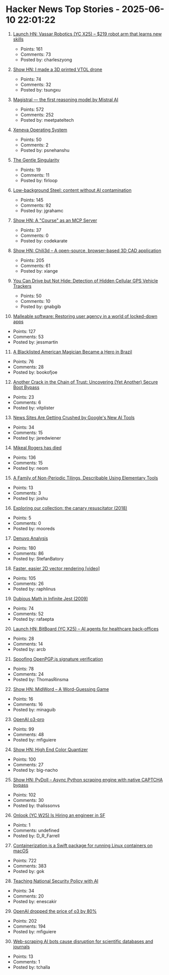 # Hacker News Top Stories - 2025-06-10 22:01:22

1. [Launch HN: Vassar Robotics (YC X25) – $219 robot arm that learns new skills](undefined)
   - Points: 161
   - Comments: 73
   - Posted by: charleszyong

2. [Show HN: I made a 3D printed VTOL drone](https://www.tsungxu.com/p/i-made-a-3d-printed-vtol-that-can)
   - Points: 74
   - Comments: 32
   - Posted by: tsungxu

3. [Magistral — the first reasoning model by Mistral AI](https://mistral.ai/news/magistral)
   - Points: 572
   - Comments: 252
   - Posted by: meetpateltech

4. [Xeneva Operating System](https://github.com/manaskamal/XenevaOS)
   - Points: 50
   - Comments: 2
   - Posted by: psnehanshu

5. [The Gentle Singularity](https://blog.samaltman.com/the-gentle-singularity)
   - Points: 19
   - Comments: 11
   - Posted by: firloop

6. [Low-background Steel: content without AI contamination](https://blog.jgc.org/2025/06/low-background-steel-content-without-ai.html)
   - Points: 145
   - Comments: 92
   - Posted by: jgrahamc

7. [Show HN: A "Course" as an MCP Server](https://mastra.ai/course)
   - Points: 37
   - Comments: 0
   - Posted by: codekarate

8. [Show HN: Chili3d – A open-source, browser-based 3D CAD application](undefined)
   - Points: 205
   - Comments: 61
   - Posted by: xiange

9. [You Can Drive but Not Hide: Detection of Hidden Cellular GPS Vehicle Trackers](https://www.researchgate.net/publication/391704077_You_Can_Drive_But_You_Cannot_Hide_Detection_of_Hidden_Cellular_GPS_Vehicle_Trackers)
   - Points: 50
   - Comments: 10
   - Posted by: gnabgib

10. [Malleable software: Restoring user agency in a world of locked-down apps](https://www.inkandswitch.com/essay/malleable-software/)
   - Points: 127
   - Comments: 53
   - Posted by: jessmartin

11. [A Blacklisted American Magician Became a Hero in Brazil](https://www.wsj.com/lifestyle/careers/magician-brazil-national-celebrity-d31f547a)
   - Points: 76
   - Comments: 28
   - Posted by: bookofjoe

12. [Another Crack in the Chain of Trust: Uncovering (Yet Another) Secure Boot Bypass](https://www.binarly.io/blog/another-crack-in-the-chain-of-trust)
   - Points: 23
   - Comments: 6
   - Posted by: vitplister

13. [News Sites Are Getting Crushed by Google's New AI Tools](https://www.wsj.com/tech/ai/google-ai-news-publishers-7e687141)
   - Points: 34
   - Comments: 15
   - Posted by: jaredwiener

14. [Mikeal Rogers has died](https://b.h4x.zip/mikeal/)
   - Points: 136
   - Comments: 15
   - Posted by: neom

15. [A Family of Non-Periodic Tilings, Describable Using Elementary Tools](https://arxiv.org/abs/2506.07638)
   - Points: 13
   - Comments: 3
   - Posted by: joshu

16. [Exploring our collection: the canary resuscitator (2018)](https://blog.scienceandindustrymuseum.org.uk/canary-resuscitator/)
   - Points: 5
   - Comments: 0
   - Posted by: mooreds

17. [Denuvo Analysis](https://connorjaydunn.github.io/blog/posts/denuvo-analysis/)
   - Points: 180
   - Comments: 86
   - Posted by: StefanBatory

18. [Faster, easier 2D vector rendering [video]](https://www.youtube.com/watch?v=_sv8K190Zps)
   - Points: 105
   - Comments: 26
   - Posted by: raphlinus

19. [Dubious Math in Infinite Jest (2009)](https://www.thehowlingfantods.com/dfw/dubious-math-in-infinite-jest.html)
   - Points: 74
   - Comments: 52
   - Posted by: rafaepta

20. [Launch HN: BitBoard (YC X25) – AI agents for healthcare back-offices](undefined)
   - Points: 28
   - Comments: 14
   - Posted by: arcb

21. [Spoofing OpenPGP.js signature verification](https://codeanlabs.com/blog/research/cve-2025-47934-spoofing-openpgp-js-signatures/)
   - Points: 78
   - Comments: 24
   - Posted by: ThomasRinsma

22. [Show HN: MidWord – A Word-Guessing Game](https://midword.com/)
   - Points: 16
   - Comments: 16
   - Posted by: minaguib

23. [OpenAI o3-pro](https://help.openai.com/en/articles/9624314-model-release-notes)
   - Points: 99
   - Comments: 48
   - Posted by: mfiguiere

24. [Show HN: High End Color Quantizer](https://github.com/big-nacho/patolette)
   - Points: 100
   - Comments: 27
   - Posted by: big-nacho

25. [Show HN: PyDoll – Async Python scraping engine with native CAPTCHA bypass](https://github.com/autoscrape-labs/pydoll)
   - Points: 102
   - Comments: 30
   - Posted by: thalissonvs

26. [Onlook (YC W25) Is Hiring an engineer in SF](undefined)
   - Points: 1
   - Comments: undefined
   - Posted by: D_R_Farrell

27. [Containerization is a Swift package for running Linux containers on macOS](https://github.com/apple/containerization)
   - Points: 722
   - Comments: 383
   - Posted by: gok

28. [Teaching National Security Policy with AI](https://steveblank.com/2025/06/10/teaching-national-security-policy-with-ai/)
   - Points: 34
   - Comments: 20
   - Posted by: enescakir

29. [OpenAI dropped the price of o3 by 80%](https://twitter.com/sama/status/1932434606558462459)
   - Points: 202
   - Comments: 194
   - Posted by: mfiguiere

30. [Web-scraping AI bots cause disruption for scientific databases and journals](https://www.nature.com/articles/d41586-025-01661-4)
   - Points: 13
   - Comments: 1
   - Posted by: tchalla

